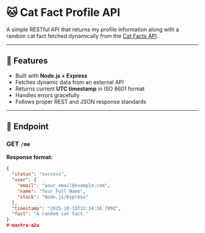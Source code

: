 # 🐱 Cat Fact Profile API

A simple RESTful API that returns my profile information along with a random cat fact fetched dynamically from the [Cat Facts API](https://catfact.ninja/fact).

---

## 📌 Features
- Built with **Node.js + Express**
- Fetches dynamic data from an external API
- Returns current **UTC timestamp** in ISO 8601 format
- Handles errors gracefully
- Follows proper REST and JSON response standards

---

## 🚀 Endpoint

### GET `/me`

**Response format:**
```json
{
  "status": "success",
  "user": {
    "email": "your_email@example.com",
    "name": "Your Full Name",
    "stack": "Node.js/Express"
  },
  "timestamp": "2025-10-15T12:34:56.789Z",
  "fact": "A random cat fact."
}
# mastra-a2a
